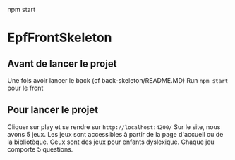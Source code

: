 npm start
# EpfFrontSkeleton

## Avant de lancer le projet

Une fois avoir lancer le back (cf back-skeleton/README.MD)
Run `npm start` pour le front

## Pour lancer le projet

Cliquer sur play et se rendre sur `http://localhost:4200/`
Sur le site, nous avons 5 jeux. Les jeux sont accessibles à partir de la page d'accueil ou de la bibliotèque.
Ceux sont des jeux pour enfants dyslexique. 
Chaque jeu comporte 5 questions. 

